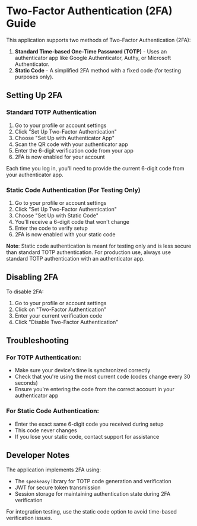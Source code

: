 # Two-Factor Authentication (2FA) Guide

This application supports two methods of Two-Factor Authentication (2FA):

1. **Standard Time-based One-Time Password (TOTP)** - Uses an authenticator app like Google Authenticator, Authy, or Microsoft Authenticator.
2. **Static Code** - A simplified 2FA method with a fixed code (for testing purposes only).

## Setting Up 2FA

### Standard TOTP Authentication

1. Go to your profile or account settings
2. Click "Set Up Two-Factor Authentication"
3. Choose "Set Up with Authenticator App"
4. Scan the QR code with your authenticator app
5. Enter the 6-digit verification code from your app
6. 2FA is now enabled for your account

Each time you log in, you'll need to provide the current 6-digit code from your authenticator app.

### Static Code Authentication (For Testing Only)

1. Go to your profile or account settings
2. Click "Set Up Two-Factor Authentication"
3. Choose "Set Up with Static Code"
4. You'll receive a 6-digit code that won't change
5. Enter the code to verify setup
6. 2FA is now enabled with your static code

**Note**: Static code authentication is meant for testing only and is less secure than standard TOTP authentication. For production use, always use standard TOTP authentication with an authenticator app.

## Disabling 2FA

To disable 2FA:

1. Go to your profile or account settings
2. Click on "Two-Factor Authentication"
3. Enter your current verification code
4. Click "Disable Two-Factor Authentication"

## Troubleshooting

### For TOTP Authentication:
- Make sure your device's time is synchronized correctly
- Check that you're using the most current code (codes change every 30 seconds)
- Ensure you're entering the code from the correct account in your authenticator app

### For Static Code Authentication:
- Enter the exact same 6-digit code you received during setup
- This code never changes
- If you lose your static code, contact support for assistance

## Developer Notes

The application implements 2FA using:

- The `speakeasy` library for TOTP code generation and verification
- JWT for secure token transmission
- Session storage for maintaining authentication state during 2FA verification

For integration testing, use the static code option to avoid time-based verification issues.
